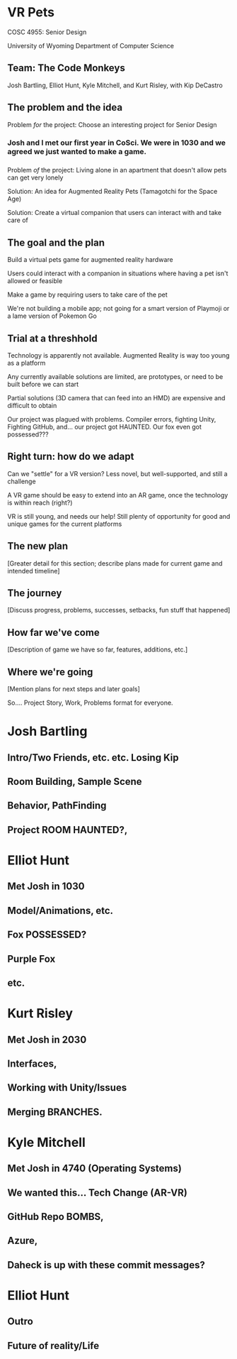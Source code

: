 # VR Pets

COSC 4955: Senior Design

University of Wyoming Department of Computer Science

## Team: The Code Monkeys

Josh Bartling, Elliot Hunt, Kyle Mitchell, and Kurt Risley, with Kip DeCastro

## The problem and the idea

Problem *for* the project: Choose an interesting project for Senior Design
### Josh and I met our first year in CoSci. We were in 1030 and we agreed we just wanted to make a game.
### 

Problem *of* the project: Living alone in an apartment that doesn't allow pets can get very lonely

Solution: An idea for Augmented Reality Pets (Tamagotchi for the Space Age)

Solution: Create a virtual companion that users can interact with and take care of

## The goal and the plan

Build a virtual pets game for augmented reality hardware

Users could interact with a companion in situations where having a pet isn't allowed or feasible

Make a game by requiring users to take care of the pet

We're not building a mobile app; not going for a smart version of Playmoji or a lame version of Pokemon Go

## Trial at a threshhold

Technology is apparently not available. Augmented Reality is way too young as a platform

Any currently available solutions are limited, are prototypes, or need to be built before we can start

Partial solutions (3D camera that can feed into an HMD) are expensive and difficult to obtain

Our project was plagued with problems. Compiler errors, fighting Unity, Fighting GitHub, and... our project got HAUNTED. Our fox even got possessed???

## Right turn: how do we adapt

Can we "settle" for a VR version? Less novel, but well-supported, and still a challenge

A VR game should be easy to extend into an AR game, once the technology is within reach (right?)

VR is still young, and needs our help! Still plenty of opportunity for good and unique games for the current platforms

## The new plan

[Greater detail for this section; describe plans made for current game and intended timeline]

## The journey

[Discuss progress, problems, successes, setbacks, fun stuff that happened]

## How far we've come

[Description of game we have so far, features, additions, etc.]

## Where we're going

[Mention plans for next steps and later goals]



So.... Project Story, Work, Problems format for everyone.

# Josh Bartling
## Intro/Two Friends, etc. etc. Losing Kip
## Room Building, Sample Scene
## Behavior, PathFinding
## Project ROOM HAUNTED?,
# Elliot Hunt
## Met Josh in 1030
## Model/Animations, etc.
## Fox POSSESSED?
## Purple Fox
## etc.
# Kurt Risley
## Met Josh in 2030
## Interfaces, 
## Working with Unity/Issues
## Merging BRANCHES.
# Kyle Mitchell
## Met Josh in 4740 (Operating Systems)
## We wanted this... Tech Change (AR-VR)
## GitHub Repo BOMBS, 
## Azure, 
## Daheck is up with these commit messages?
# Elliot Hunt
## Outro
## Future of reality/Life
